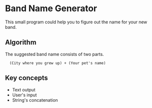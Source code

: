 # Band Name Generator

This small program could help you to figure out the name for your new band.

## Algorithm

The suggested band name consists of two parts.

```
  (City where you grew up) + (Your pet's name)
```

## Key concepts

- Text output
- User's input
- String's concatenation
